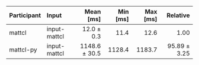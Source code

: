 | Participant | Input | Mean [ms] | Min [ms] | Max [ms] | Relative |
|:---|:---|---:|---:|---:|---:|
| mattcl | input-mattcl | 12.0 ± 0.3 | 11.4 | 12.6 | 1.00 |
| mattcl-py | input-mattcl | 1148.6 ± 30.5 | 1128.4 | 1183.7 | 95.89 ± 3.25 |
